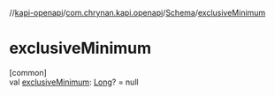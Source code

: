//[kapi-openapi](../../../index.md)/[com.chrynan.kapi.openapi](../index.md)/[Schema](index.md)/[exclusiveMinimum](exclusive-minimum.md)

# exclusiveMinimum

[common]\
val [exclusiveMinimum](exclusive-minimum.md): [Long](https://kotlinlang.org/api/latest/jvm/stdlib/kotlin/-long/index.html)? = null
